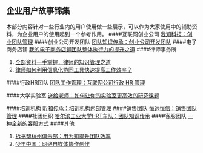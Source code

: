 ## 企业用户故事锦集
本部分内容针对一些行业内的用户使用做一些展示，可以作为大家使用中的辅助资料，为企业用户的使用起到一个参考作用。
####互联网创业公司
[我知科技：创业团队管理](http://blog.wiz.cn/user-wiz.html)
####创业公司开发团队
[团队知识传承：创业公司开发团队](http://blog.wiz.cn/user-it.html)
####电子商务店铺
[我的电子商务店铺团队整体执行力的提升之道](http://blog.wiz.cn/e-business.html)
####律师事务所
1. [全部资料一手掌握，律师的知识管理之道](http://blog.wiz.cn/wiz-lawyerkm.html)
1. [律师如何利用信息化协同工具快速提高工作效率？](http://blog.wiz.cn/wiz-lawyerteamwork.html)

####行政HR团队
[团队工作管理：互联网公司行政 HR 管理](http://blog.wiz.cn/user-hr.html)

####大学实验室
[送给老师：如何让你的实验室更高效的研究课题](http://blog.wiz.cn/case-teacher.html)

####培训机构
[昕和传承：培训机构内部管理](http://blog.wiz.cn/user-train.html)
####销售团队
[恒远恒信：销售团队管理](http://blog.wiz.cn/user-hengyuan.html)
####社团组织
[哈尔滨工业大学HRT车队：团队知识传承](http://blog.wiz.cn/user-hrt.html)
####客服团队
[一种全新的客服方式](http://blog.wiz.cn/supportmail.html)
####其他
1. [拆书帮杭州俱乐部：用为知提升团队效率](http://blog.wiz.cn/chaishubangteamwork.html)
1. [少年中国：网络自媒体协作创作](http://weibo.com/1662432807/B458ctx2d)
